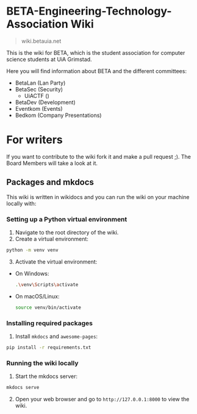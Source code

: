 # BETA-Engineering-Technology-Association Wiki
> wiki.betauia.net

This is the wiki for BETA, which is the student association for computer science students at UiA Grimstad.

Here you will find information about BETA and the different committees:
* BetaLan (Lan Party)
* BetaSec (Security)
  * UiACTF ()
* BetaDev (Development)
* Eventkom (Events)
* Bedkom (Company Presentations)

# For writers
If you want to contribute to the wiki fork it and make a pull request ;). The Board Members will take a look at it.

## Packages and mkdocs
This wiki is written in wikidocs and you can run the wiki on your machine locally with:

### Setting up a Python virtual environment
1. Navigate to the root directory of the wiki.
2. Create a virtual environment:
  ```sh
  python -m venv venv
  ```
3. Activate the virtual environment:
  - On Windows:
    ```sh
    .\venv\Scripts\activate
    ```
  - On macOS/Linux:
    ```sh
    source venv/bin/activate
    ```

### Installing required packages
1. Install `mkdocs` and `awesome-pages`:
  ```sh
  pip install -r requirements.txt
  ```

### Running the wiki locally
1. Start the mkdocs server:
  ```sh
  mkdocs serve
  ```
2. Open your web browser and go to `http://127.0.0.1:8000` to view the wiki.